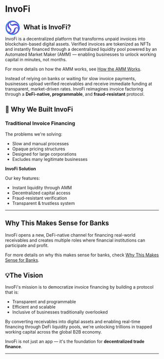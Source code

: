 # InvoFi

<img src="invofi/public/invofi.svg" alt="InvoFi Logo" width="50" align="left" style="margin-right: 10px;">

## What is InvoFi?
InvoFi is a decentralized platform that transforms unpaid invoices into blockchain-based digital assets. Verified invoices are tokenized as NFTs and instantly financed through a decentralized liquidity pool powered by an Automated Market Maker (AMM) — enabling businesses to unlock working capital in minutes, not months.

For more details on how the AMM works, see [How the AMM Works](how_the_amm_works.md).

Instead of relying on banks or waiting for slow invoice payments, businesses upload verified receivables and receive immediate funding at transparent, market-driven rates. InvoFi reimagines invoice factoring through a **DeFi-native, programmable**, and **fraud-resistant** protocol.

## 🚀 Why We Built InvoFi

### Traditional Invoice Financing
The problems we're solving:

- Slow and manual processes
- Opaque pricing structures
- Designed for large corporations
- Excludes many legitimate businesses

**InvoFi Solution**

Our key features:

- Instant liquidity through AMM
- Decentralized capital access
- Fraud-resistant verification
- Transparent & trustless system

---

## Why This Makes Sense for Banks

InvoFi opens a new, DeFi-native channel for financing real-world receivables and creates multiple roles where financial institutions can participate and profit.

For more details on why this makes sense for banks, check [Why This Makes Sense for Banks](why_this_makes_sense_for_banks.md).


## 💡The Vision

InvoFi's mission is to democratize invoice financing by building a protocol that is:

- Transparent and programmable
- Efficient and scalable
- Inclusive of businesses traditionally overlooked

By converting receivables into digital assets and enabling real-time financing through DeFi liquidity pools, we're unlocking trillions in trapped working capital across the global B2B economy.

InvoFi is not just an app — it's the foundation for **decentralized trade finance**.

---
